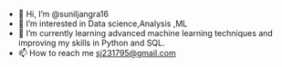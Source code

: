 - 👋 Hi, I’m @suniljangra16
- 👀 I’m interested in Data science,Analysis ,ML 
- 🌱 I’m currently learning advanced machine learning techniques and improving my skills in Python and SQL. 
- 📫 How to reach me sj231795@gmail.com


<!---
suniljangra16/suniljangra16 is a ✨ special ✨ repository because its `README.md` (this file) appears on your GitHub profile.
You can click the Preview link to take a look at your changes.
--->
